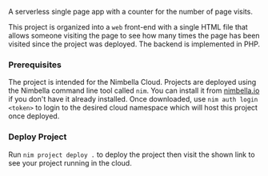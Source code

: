 A serverless single page app with a counter for the number of page visits.

This project is organized into a `web` front-end with a single HTML
file that allows someone visiting the page to see how many times the
page has been visited since the project was deployed. The backend
is implemented in PHP.

### Prerequisites

The project is intended for the Nimbella Cloud. Projects are deployed
using the Nimbella command line tool called `nim`. You can install
it from [nimbella.io](https://nimbella.io) if you don't have it already installed.
Once downloaded, use `nim auth login <token>` to login to the desired
cloud namespace which will host this project once deployed.

### Deploy Project

Run `nim project deploy .` to deploy the project then visit the shown
link to see your project running in the cloud.
